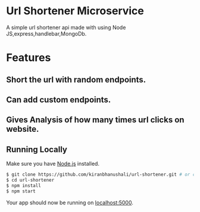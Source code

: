 # Url Shortener Microservice

A simple url shortener api made with using  Node JS,express,handlebar,MongoDb.

# Features 
## Short the url with random endpoints.
## Can add custom endpoints.
## Gives Analysis of how many times url clicks on website.



## Running Locally

Make sure you have [Node.js](http://nodejs.org/) installed.

```sh
$ git clone https://github.com/kiranbhanushali/url-shortener.git # or clone your own fork
$ cd url-shortener
$ npm install
$ npm start
```

Your app should now be running on [localhost:5000](http://localhost:5000/).
